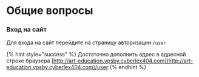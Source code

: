 # Общие вопросы

### Вход на сайт

Для входа на сайт перейдите на страницу авторизации `/user`

{% hint style="success" %}
 Достаточно дополнить адрес в адресной строке браузера [http://art-education.vpsby.cyberlex404.com](http://art-education.vpsby.cyberlex404.com)/user
{% endhint %}





